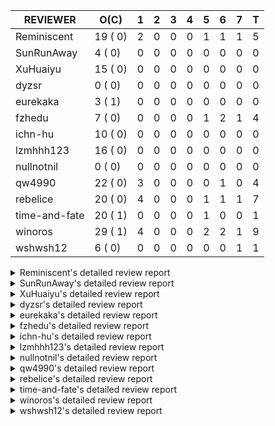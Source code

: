 |   REVIEWER    |  O(C)   | 1 | 2 | 3 | 4 | 5 | 6 | 7 | T |
|---------------|---------|---|---|---|---|---|---|---|---|
| Reminiscent   | 19 ( 0) | 2 | 0 | 0 | 0 | 1 | 1 | 1 | 5 |
| SunRunAway    |  4 ( 0) | 0 | 0 | 0 | 0 | 0 | 0 | 0 | 0 |
| XuHuaiyu      | 15 ( 0) | 0 | 0 | 0 | 0 | 0 | 0 | 0 | 0 |
| dyzsr         |  0 ( 0) | 0 | 0 | 0 | 0 | 0 | 0 | 0 | 0 |
| eurekaka      |  3 ( 1) | 0 | 0 | 0 | 0 | 0 | 0 | 0 | 0 |
| fzhedu        |  7 ( 0) | 0 | 0 | 0 | 0 | 1 | 2 | 1 | 4 |
| ichn-hu       | 10 ( 0) | 0 | 0 | 0 | 0 | 0 | 0 | 0 | 0 |
| lzmhhh123     | 16 ( 0) | 0 | 0 | 0 | 0 | 0 | 0 | 0 | 0 |
| nullnotnil    |  0 ( 0) | 0 | 0 | 0 | 0 | 0 | 0 | 0 | 0 |
| qw4990        | 22 ( 0) | 3 | 0 | 0 | 0 | 0 | 1 | 0 | 4 |
| rebelice      | 20 ( 0) | 4 | 0 | 0 | 0 | 1 | 1 | 1 | 7 |
| time-and-fate | 20 ( 1) | 0 | 0 | 0 | 0 | 1 | 0 | 0 | 1 |
| winoros       | 29 ( 1) | 4 | 0 | 0 | 0 | 2 | 2 | 1 | 9 |
| wshwsh12      |  6 ( 0) | 0 | 0 | 0 | 0 | 0 | 0 | 1 | 1 |


<details> 
  <summary>Reminiscent's detailed review report</summary> 

## To Be Reviewed

|    REPO    |                                                                                               PR                                                                                               | C | LASTED  |
|------------|------------------------------------------------------------------------------------------------------------------------------------------------------------------------------------------------|---|---------|
| tidb/23590 | [planner, table: optimize the list partition pruner for range query](https://github.com/pingcap/tidb/pull/23590)                                                                               |   | 213d16h |
| tidb/26474 | [planner: fix the unstable unit test TestTableFromMeta (#26463)](https://github.com/pingcap/tidb/pull/26474)                                                                                   |   | 95d16h  |
| tidb/26475 | [planner: fix the unstable unit test TestTableFromMeta (#26463)](https://github.com/pingcap/tidb/pull/26475)                                                                                   |   | 95d16h  |
| tidb/26491 | [planner: fix the unstable test TestOrderedResultModeOnOtherOperators (#26481)](https://github.com/pingcap/tidb/pull/26491)                                                                    |   | 94d23h  |
| tidb/26492 | [planner: fix the unstable test TestOrderedResultModeOnOtherOperators (#26481)](https://github.com/pingcap/tidb/pull/26492)                                                                    |   | 94d23h  |
| tidb/26498 | [planner: fix the unstable unit test `TestAnalyzeIncremental` (#26460)](https://github.com/pingcap/tidb/pull/26498)                                                                            |   | 94d20h  |
| tidb/26499 | [planner: fix the unstable unit test `TestAnalyzeIncremental` (#26460)](https://github.com/pingcap/tidb/pull/26499)                                                                            |   | 94d20h  |
| tidb/26503 | [planner: fix goroutine leak problem in some unit tests (#26500)](https://github.com/pingcap/tidb/pull/26503)                                                                                  |   | 94d19h  |
| tidb/27636 | [planner, expression: avoid exprs with side effects in column pruning and agg pushdown (#27370)](https://github.com/pingcap/tidb/pull/27636)                                                   |   | 59d17h  |
| tidb/27773 | [statistics: remove redundant assignment for statistics.Column.Count](https://github.com/pingcap/tidb/pull/27773)                                                                              |   | 53d16h  |
| tidb/27837 | [planner: fix wrong plan caused by shallow copy schema columns (#27798)](https://github.com/pingcap/tidb/pull/27837)                                                                           |   | 49d16h  |
| tidb/28836 | [planner: fix the issue that plan-cache cannot be aware of changes of unsigned flags (#28827)](https://github.com/pingcap/tidb/pull/28836)                                                     |   | 10d23h  |
| tidb/28878 | [docs: add design doc for analyze predicate columns](https://github.com/pingcap/tidb/pull/28878)                                                                                               |   | 10d15h  |
| tidb/28927 | [planner: fix the issue that cached IndexJoin plans may return wrong results after changing parameters (#28915)](https://github.com/pingcap/tidb/pull/28927)                                   |   | 7d9h    |
| tidb/28928 | [planner: fix the issue that cached IndexJoin plans may return wrong results after changing parameters (#28915)](https://github.com/pingcap/tidb/pull/28928)                                   |   | 7d9h    |
| tidb/28992 | [planner: add an extra safe-guard selection upon DataSource to prevent wrong results caused by wrong rebuilt range when using plan-cache (#28976)](https://github.com/pingcap/tidb/pull/28992) |   | 5d6h    |
| tidb/28993 | [planner: add an extra safe-guard selection upon DataSource to prevent wrong results caused by wrong rebuilt range when using plan-cache (#28976)](https://github.com/pingcap/tidb/pull/28993) |   | 5d6h    |
| tidb/28994 | [planner: add an extra safe-guard selection upon DataSource to prevent wrong results caused by wrong rebuilt range when using plan-cache (#28976)](https://github.com/pingcap/tidb/pull/28994) |   | 5d6h    |
| tidb/29065 | [planner: add some test cases about pushed down operators with parameters when using plan-cache](https://github.com/pingcap/tidb/pull/29065)                                                   |   | 16h     |


## Reviewed in Last 7 Days

|    REPO    |                                                                                          PR                                                                                           | C | D |   R   |
|------------|---------------------------------------------------------------------------------------------------------------------------------------------------------------------------------------|---|---|-------|
| tidb/29060 | [planner: add some test cases about changing parameter types when using plan-cache](https://github.com/pingcap/tidb/pull/29060)                                                       |   | 1 | 0h    |
| tidb/29053 | [planner: fix the unstable test TestGCBindRecord](https://github.com/pingcap/tidb/pull/29053)                                                                                         |   | 1 | 0h    |
| tidb/28428 | [*: support show column_stats_usage](https://github.com/pingcap/tidb/pull/28428)                                                                                                      |   | 5 | 24d0h |
| tidb/28976 | [planner: add an extra safe-guard selection upon DataSource to prevent wrong results caused by wrong rebuilt range when using plan-cache](https://github.com/pingcap/tidb/pull/28976) |   | 6 | 2h    |
| tidb/28938 | [planner: fix the issue that plan-cache may return wrong results when the IndexLookup depends on a generated column](https://github.com/pingcap/tidb/pull/28938)                      |   | 7 | 2h    |


</details> 


<details> 
  <summary>SunRunAway's detailed review report</summary> 

## To Be Reviewed

|    REPO    |                                                                        PR                                                                        | C | LASTED  |
|------------|--------------------------------------------------------------------------------------------------------------------------------------------------|---|---------|
| tidb/21834 | [planner: enhanced index range calculation plan](https://github.com/pingcap/tidb/pull/21834)                                                     |   | 313d18h |
| tidb/21956 | [planner/preprocessor: disallow into-outfile clause in some place](https://github.com/pingcap/tidb/pull/21956)                                   |   | 306d23h |
| tidb/25385 | [executor: global kill 32bits (local connID part)](https://github.com/pingcap/tidb/pull/25385)                                                   |   | 134d10h |
| tidb/27832 | [executor: fix a bug that can not insert null into a not null column in the empty SQL mode (#21237)](https://github.com/pingcap/tidb/pull/27832) |   | 49d16h  |


## Reviewed in Last 7 Days

| REPO | PR | C | D | R |
|------|----|---|---|---|


</details> 


<details> 
  <summary>XuHuaiyu's detailed review report</summary> 

## To Be Reviewed

|     REPO     |                                                               PR                                                                | C | LASTED  |
|--------------|---------------------------------------------------------------------------------------------------------------------------------|---|---------|
| docs-cn/5561 | [Add sql optimization-related docs to toc](https://github.com/pingcap/docs-cn/pull/5561)                                        |   | 245d15h |
| tidb/21401   | [expression: incompatibility with MySQL for ADDTIME()](https://github.com/pingcap/tidb/pull/21401)                              |   | 329d11h |
| docs-cn/6716 | [sysvar: add doc for tidb-restricted-read-only](https://github.com/pingcap/docs-cn/pull/6716)                                   |   | 95d18h  |
| tidb/26098   | [executor, planner: add support for SQL_CALC_FOUND_ROWS](https://github.com/pingcap/tidb/pull/26098)                            |   | 107d23h |
| tidb/26440   | [executor: a HashJoin demo in exchange parallel framework](https://github.com/pingcap/tidb/pull/26440)                          |   | 96d16h  |
| tidb/27315   | [go.mod: update parser to fix the parse error for subquery (#25647)](https://github.com/pingcap/tidb/pull/27315)                |   | 69d13h  |
| tidb/27378   | [distsql: fix goroutine/memory leak for streaming when query is cancelled (#27354)](https://github.com/pingcap/tidb/pull/27378) |   | 67d18h  |
| tidb/27396   | [*: set consistent assertion for DML](https://github.com/pingcap/tidb/pull/27396)                                               |   | 67d13h  |
| tidb/27403   | [expression: round function for int should use round half up rule](https://github.com/pingcap/tidb/pull/27403)                  |   | 67d11h  |
| tidb/27992   | [planner: add sub plan info of shuffleReceiver when query explain analyze](https://github.com/pingcap/tidb/pull/27992)          |   | 42d15h  |
| tidb/28870   | [expression: Fix wrong result of hour function in vectorized expression (#28857)](https://github.com/pingcap/tidb/pull/28870)   |   | 10d17h  |
| tidb/28871   | [expression: Fix wrong result of hour function in vectorized expression (#28857)](https://github.com/pingcap/tidb/pull/28871)   |   | 10d17h  |
| tidb/28872   | [expression: Fix wrong result of hour function in vectorized expression (#28857)](https://github.com/pingcap/tidb/pull/28872)   |   | 10d17h  |
| tidb/28953   | [sessionctx: Fix SET GLOBAL tidb_skip_isolation_level_check=1 (#27898)](https://github.com/pingcap/tidb/pull/28953)             |   | 6d17h   |
| tidb/28957   | [sessionctx: Fix SET GLOBAL tidb_skip_isolation_level_check=1 (#27898)](https://github.com/pingcap/tidb/pull/28957)             |   | 6d16h   |


## Reviewed in Last 7 Days

| REPO | PR | C | D | R |
|------|----|---|---|---|


</details> 


<details> 
  <summary>dyzsr's detailed review report</summary> 

## To Be Reviewed

| REPO | PR | C | LASTED |
|------|----|---|--------|


## Reviewed in Last 7 Days

| REPO | PR | C | D | R |
|------|----|---|---|---|


</details> 


<details> 
  <summary>eurekaka's detailed review report</summary> 

## To Be Reviewed

|    REPO    |                                                PR                                                 | C | LASTED  |
|------------|---------------------------------------------------------------------------------------------------|---|---------|
| tidb/22416 | [core: fix subQuery at projection in only_full_group](https://github.com/pingcap/tidb/pull/22416) | Y | 282d11h |
| tidb/23316 | [planner: Fix rebuild range for prepared plan](https://github.com/pingcap/tidb/pull/23316)        |   | 224d17h |
| tidb/27099 | [planner: support expression index for view](https://github.com/pingcap/tidb/pull/27099)          |   | 75d19h  |


## Reviewed in Last 7 Days

| REPO | PR | C | D | R |
|------|----|---|---|---|


</details> 


<details> 
  <summary>fzhedu's detailed review report</summary> 

## To Be Reviewed

|    REPO    |                                                                         PR                                                                         | C | LASTED |
|------------|----------------------------------------------------------------------------------------------------------------------------------------------------|---|--------|
| tidb/28147 | [planner: fix can not found column bug (#28067)](https://github.com/pingcap/tidb/pull/28147)                                                       |   | 38d18h |
| tidb/28262 | [distsql: avoid false positive error log about `invalid cop task execution summaries length` (#28188)](https://github.com/pingcap/tidb/pull/28262) |   | 33d16h |
| tidb/28263 | [distsql: avoid false positive error log about `invalid cop task execution summaries length` (#28188)](https://github.com/pingcap/tidb/pull/28263) |   | 33d16h |
| tidb/28287 | [copr: Fix bug that mpp node availability detect does not work in some corner cases (#28201)](https://github.com/pingcap/tidb/pull/28287)          |   | 32d20h |
| tidb/28288 | [copr: Fix bug that mpp node availability detect does not work in some corner cases (#28201)](https://github.com/pingcap/tidb/pull/28288)          |   | 32d20h |
| tidb/28651 | [expression: not push invalid cast to tiflash (#28458)](https://github.com/pingcap/tidb/pull/28651)                                                |   | 17d18h |
| tidb/28652 | [expression: not push invalid cast to tiflash (#28458)](https://github.com/pingcap/tidb/pull/28652)                                                |   | 17d18h |


## Reviewed in Last 7 Days

|    REPO    |                                                           PR                                                           | C | D |   R   |
|------------|------------------------------------------------------------------------------------------------------------------------|---|---|-------|
| tics/3260  | [MPP: Restore concurrency before add ExchangeSenders](https://github.com/pingcap/tics/pull/3260)                       |   | 5 | 1d22h |
| tidb/28981 | [copr: (hotfix)MPP balance regions between TiFlash nodes with continuity.](https://github.com/pingcap/tidb/pull/28981) |   | 6 | 2h    |
| tidb/28972 | [copr: MPP balance regions between TiFlash nodes with continuity.](https://github.com/pingcap/tidb/pull/28972)         |   | 6 | 1h    |
| tidb/28906 | [copr: MPP balance regions between TiFlash nodes with continuity. ](https://github.com/pingcap/tidb/pull/28906)        |   | 7 | 23h   |


</details> 


<details> 
  <summary>ichn-hu's detailed review report</summary> 

## To Be Reviewed

|     REPO     |                                                                         PR                                                                         | C | LASTED  |
|--------------|----------------------------------------------------------------------------------------------------------------------------------------------------|---|---------|
| tidb/20903   | [planner: fix confused and unnecessary double-projection in plans.](https://github.com/pingcap/tidb/pull/20903)                                    |   | 353d17h |
| docs-cn/7238 | [system-variables: correct the description of tidb_allow_fallback_to_tikv](https://github.com/pingcap/docs-cn/pull/7238)                           |   | 25d19h  |
| tidb/22631   | [executor: refine window processor](https://github.com/pingcap/tidb/pull/22631)                                                                    |   | 267d23h |
| tidb/27119   | [executor: fix json_objectagg() on varbinary type](https://github.com/pingcap/tidb/pull/27119)                                                     |   | 75d16h  |
| tidb/27403   | [expression: round function for int should use round half up rule](https://github.com/pingcap/tidb/pull/27403)                                     |   | 67d11h  |
| tidb/27451   | [expression: fix wrong result for date add sub (#27244)](https://github.com/pingcap/tidb/pull/27451)                                               |   | 66d16h  |
| tidb/28262   | [distsql: avoid false positive error log about `invalid cop task execution summaries length` (#28188)](https://github.com/pingcap/tidb/pull/28262) |   | 33d16h  |
| tidb/28666   | [executor: fill extra partition ID column in UnionScan executor](https://github.com/pingcap/tidb/pull/28666)                                       |   | 17d11h  |
| tidb/28990   | [planner: Forcing aligning the null flag for the projection under union](https://github.com/pingcap/tidb/pull/28990)                               |   | 5d11h   |
| tidb/29057   | [Executor,MPP: Send schema in ExchangeSender](https://github.com/pingcap/tidb/pull/29057)                                                          |   | 19h     |


## Reviewed in Last 7 Days

| REPO | PR | C | D | R |
|------|----|---|---|---|


</details> 


<details> 
  <summary>lzmhhh123's detailed review report</summary> 

## To Be Reviewed

|    REPO    |                                                                        PR                                                                        | C | LASTED  |
|------------|--------------------------------------------------------------------------------------------------------------------------------------------------|---|---------|
| tidb/22631 | [executor: refine window processor](https://github.com/pingcap/tidb/pull/22631)                                                                  |   | 267d23h |
| tidb/26005 | [expression: fix cast string like '.1a1' to decimal has no warnings information](https://github.com/pingcap/tidb/pull/26005)                     |   | 111d13h |
| tidb/26152 | [types: year function can't handle some date string](https://github.com/pingcap/tidb/pull/26152)                                                 |   | 105d14h |
| tidb/27212 | [planner: fix wrong charset about union result of date type and int](https://github.com/pingcap/tidb/pull/27212)                                 |   | 73d14h  |
| tidb/27611 | [types: fix incorrect return type about if function when argument type contains bit](https://github.com/pingcap/tidb/pull/27611)                 |   | 60d14h  |
| tidb/27832 | [executor: fix a bug that can not insert null into a not null column in the empty SQL mode (#21237)](https://github.com/pingcap/tidb/pull/27832) |   | 49d16h  |
| tikv/10616 | [copr: fix Max/Min bug when comparing signed and unsigned int64 (#10167)](https://github.com/tikv/tikv/pull/10616)                               |   | 94d21h  |
| tidb/27954 | [planner: Fix Empty string has different meanings in SELECT and UPDATE](https://github.com/pingcap/tidb/pull/27954)                              |   | 45d16h  |
| tikv/10617 | [copr: fix Max/Min bug when comparing signed and unsigned int64 (#10167)](https://github.com/tikv/tikv/pull/10617)                               |   | 94d21h  |
| tidb/28651 | [expression: not push invalid cast to tiflash (#28458)](https://github.com/pingcap/tidb/pull/28651)                                              |   | 17d18h  |
| tidb/28652 | [expression: not push invalid cast to tiflash (#28458)](https://github.com/pingcap/tidb/pull/28652)                                              |   | 17d18h  |
| tidb/28656 | [distsql: fix copr cache events metric](https://github.com/pingcap/tidb/pull/28656)                                                              |   | 17d17h  |
| tidb/28813 | [expression: simplify canFuncBePushed logic ](https://github.com/pingcap/tidb/pull/28813)                                                        |   | 11d19h  |
| tidb/28888 | [telemetry: nitpick for identical branches](https://github.com/pingcap/tidb/pull/28888)                                                          |   | 9d19h   |
| tidb/28924 | [planner: reject non-top sort for MPP](https://github.com/pingcap/tidb/pull/28924)                                                               |   | 7d13h   |
| tidb/28990 | [planner: Forcing aligning the null flag for the projection under union](https://github.com/pingcap/tidb/pull/28990)                             |   | 5d11h   |


## Reviewed in Last 7 Days

| REPO | PR | C | D | R |
|------|----|---|---|---|


</details> 


<details> 
  <summary>nullnotnil's detailed review report</summary> 

## To Be Reviewed

| REPO | PR | C | LASTED |
|------|----|---|--------|


## Reviewed in Last 7 Days

| REPO | PR | C | D | R |
|------|----|---|---|---|


</details> 


<details> 
  <summary>qw4990's detailed review report</summary> 

## To Be Reviewed

|     REPO     |                                                                  PR                                                                  | C | LASTED  |
|--------------|--------------------------------------------------------------------------------------------------------------------------------------|---|---------|
| docs-cn/5561 | [Add sql optimization-related docs to toc](https://github.com/pingcap/docs-cn/pull/5561)                                             |   | 245d15h |
| tidb/21018   | [planner: don't push down null sensitive join conditions (#19620)](https://github.com/pingcap/tidb/pull/21018)                       |   | 347d17h |
| docs-cn/7237 | [Add restriction information for index merge to avoid misuse](https://github.com/pingcap/docs-cn/pull/7237)                          |   | 25d19h  |
| tidb/23590   | [planner, table: optimize the list partition pruner for range query](https://github.com/pingcap/tidb/pull/23590)                     |   | 213d16h |
| tidb/26323   | [planner: use multi-layer projections for subquery selection (#8190)](https://github.com/pingcap/tidb/pull/26323)                    |   | 99d6h   |
| tidb/26440   | [executor: a HashJoin demo in exchange parallel framework](https://github.com/pingcap/tidb/pull/26440)                               |   | 96d16h  |
| tidb/26499   | [planner: fix the unstable unit test `TestAnalyzeIncremental` (#26460)](https://github.com/pingcap/tidb/pull/26499)                  |   | 94d20h  |
| tidb/27315   | [go.mod: update parser to fix the parse error for subquery (#25647)](https://github.com/pingcap/tidb/pull/27315)                     |   | 69d13h  |
| tidb/27396   | [*: set consistent assertion for DML](https://github.com/pingcap/tidb/pull/27396)                                                    |   | 67d13h  |
| tidb/28038   | [*: collect column stats usage and periodically dump to the system table](https://github.com/pingcap/tidb/pull/28038)                |   | 41d16h  |
| tidb/28295   | [planner: keep the original join schema in predicate pushdown (#24862)](https://github.com/pingcap/tidb/pull/28295)                  |   | 32d16h  |
| tidb/28333   | [executor: fix detaching from GlobalTracker before executing select query](https://github.com/pingcap/tidb/pull/28333)               |   | 30d15h  |
| tidb/28666   | [executor: fill extra partition ID column in UnionScan executor](https://github.com/pingcap/tidb/pull/28666)                         |   | 17d11h  |
| tidb/28719   | [statistics: fix auto analyze triggered out of specified time (#28703)](https://github.com/pingcap/tidb/pull/28719)                  |   | 14d16h  |
| tidb/28721   | [statistics: fix auto analyze triggered out of specified time (#28703)](https://github.com/pingcap/tidb/pull/28721)                  |   | 14d16h  |
| tidb/28723   | [statistics: fix auto analyze triggered out of specified time (#28703)](https://github.com/pingcap/tidb/pull/28723)                  |   | 14d16h  |
| tidb/28744   | [planner: clone possible properties before saving them is unnecessary](https://github.com/pingcap/tidb/pull/28744)                   |   | 13d23h  |
| tidb/28819   | [planner: fix the wrong partition pruning when some conditions is out of range (#28296)](https://github.com/pingcap/tidb/pull/28819) |   | 11d18h  |
| tidb/28878   | [docs: add design doc for analyze predicate columns](https://github.com/pingcap/tidb/pull/28878)                                     |   | 10d15h  |
| tidb/28953   | [sessionctx: Fix SET GLOBAL tidb_skip_isolation_level_check=1 (#27898)](https://github.com/pingcap/tidb/pull/28953)                  |   | 6d17h   |
| tidb/28957   | [sessionctx: Fix SET GLOBAL tidb_skip_isolation_level_check=1 (#27898)](https://github.com/pingcap/tidb/pull/28957)                  |   | 6d16h   |
| tidb/28984   | [config, planner: Change prepared-plan-cache.capacity default size from 100 to 1000](https://github.com/pingcap/tidb/pull/28984)     |   | 5d15h   |


## Reviewed in Last 7 Days

|    REPO    |                                                    PR                                                     | C | D |   R   |
|------------|-----------------------------------------------------------------------------------------------------------|---|---|-------|
| tidb/28840 | [planner: add more test cases for plan cache](https://github.com/pingcap/tidb/pull/28840)                 |   | 1 | 10d4h |
| tidb/28944 | [planner: allow refineArgs for plan cache in some situations](https://github.com/pingcap/tidb/pull/28944) |   | 1 | 6d1h  |
| tidb/28961 | [parser: add new analyze option `SAMPLERATE`](https://github.com/pingcap/tidb/pull/28961)                 |   | 1 | 5d18h |
| tidb/28956 | [executor: refactor plan replayer](https://github.com/pingcap/tidb/pull/28956)                            |   | 6 | 1d0h  |


</details> 


<details> 
  <summary>rebelice's detailed review report</summary> 

## To Be Reviewed

|     REPO     |                                                                                               PR                                                                                               | C | LASTED  |
|--------------|------------------------------------------------------------------------------------------------------------------------------------------------------------------------------------------------|---|---------|
| docs/5185    | [sql-statements, information-schema: add `END_TIME` field for table `ANALYZE_STATUS`](https://github.com/pingcap/docs/pull/5185)                                                               |   | 207d17h |
| docs-cn/5916 | [sql-statements, information-schema: add `END_TIME` field for table `ANALYZE_STATUS`](https://github.com/pingcap/docs-cn/pull/5916)                                                            |   | 207d17h |
| tidb/24033   | [statistics: fix some unstable tests in global stats (#23502)](https://github.com/pingcap/tidb/pull/24033)                                                                                     |   | 194d9h  |
| tidb/24669   | [planner: fix "order by + num " can use a column not in select fields](https://github.com/pingcap/tidb/pull/24669)                                                                             |   | 164d16h |
| tidb/26474   | [planner: fix the unstable unit test TestTableFromMeta (#26463)](https://github.com/pingcap/tidb/pull/26474)                                                                                   |   | 95d16h  |
| tidb/26475   | [planner: fix the unstable unit test TestTableFromMeta (#26463)](https://github.com/pingcap/tidb/pull/26475)                                                                                   |   | 95d16h  |
| tidb/26491   | [planner: fix the unstable test TestOrderedResultModeOnOtherOperators (#26481)](https://github.com/pingcap/tidb/pull/26491)                                                                    |   | 94d23h  |
| tidb/26492   | [planner: fix the unstable test TestOrderedResultModeOnOtherOperators (#26481)](https://github.com/pingcap/tidb/pull/26492)                                                                    |   | 94d23h  |
| tidb/26498   | [planner: fix the unstable unit test `TestAnalyzeIncremental` (#26460)](https://github.com/pingcap/tidb/pull/26498)                                                                            |   | 94d20h  |
| tidb/26499   | [planner: fix the unstable unit test `TestAnalyzeIncremental` (#26460)](https://github.com/pingcap/tidb/pull/26499)                                                                            |   | 94d20h  |
| tidb/26505   | [planner: fix goroutine leak problem in some unit tests (#26500)](https://github.com/pingcap/tidb/pull/26505)                                                                                  |   | 94d19h  |
| tidb/28038   | [*: collect column stats usage and periodically dump to the system table](https://github.com/pingcap/tidb/pull/28038)                                                                          |   | 41d16h  |
| tidb/28317   | [planner: remove duplicate predicates in the Selection operator](https://github.com/pingcap/tidb/pull/28317)                                                                                   |   | 31d8h   |
| tidb/28819   | [planner: fix the wrong partition pruning when some conditions is out of range (#28296)](https://github.com/pingcap/tidb/pull/28819)                                                           |   | 11d18h  |
| tidb/28836   | [planner: fix the issue that plan-cache cannot be aware of changes of unsigned flags (#28827)](https://github.com/pingcap/tidb/pull/28836)                                                     |   | 10d23h  |
| tidb/28878   | [docs: add design doc for analyze predicate columns](https://github.com/pingcap/tidb/pull/28878)                                                                                               |   | 10d15h  |
| tidb/28992   | [planner: add an extra safe-guard selection upon DataSource to prevent wrong results caused by wrong rebuilt range when using plan-cache (#28976)](https://github.com/pingcap/tidb/pull/28992) |   | 5d6h    |
| tidb/28993   | [planner: add an extra safe-guard selection upon DataSource to prevent wrong results caused by wrong rebuilt range when using plan-cache (#28976)](https://github.com/pingcap/tidb/pull/28993) |   | 5d6h    |
| tidb/28994   | [planner: add an extra safe-guard selection upon DataSource to prevent wrong results caused by wrong rebuilt range when using plan-cache (#28976)](https://github.com/pingcap/tidb/pull/28994) |   | 5d6h    |
| tidb/29061   | [planner: fix outerJoinEliminator couldn't be applied in some cases](https://github.com/pingcap/tidb/pull/29061)                                                                               |   | 17h     |


## Reviewed in Last 7 Days

|    REPO    |                                                                                          PR                                                                                           | C | D |  R   |
|------------|---------------------------------------------------------------------------------------------------------------------------------------------------------------------------------------|---|---|------|
| tidb/29065 | [planner: add some test cases about pushed down operators with parameters when using plan-cache](https://github.com/pingcap/tidb/pull/29065)                                          |   | 1 | 0h   |
| tidb/29060 | [planner: add some test cases about changing parameter types when using plan-cache](https://github.com/pingcap/tidb/pull/29060)                                                       |   | 1 | 0h   |
| tidb/28944 | [planner: allow refineArgs for plan cache in some situations](https://github.com/pingcap/tidb/pull/28944)                                                                             |   | 1 | 6d1h |
| tidb/29053 | [planner: fix the unstable test TestGCBindRecord](https://github.com/pingcap/tidb/pull/29053)                                                                                         |   | 1 | 1h   |
| tidb/28840 | [planner: add more test cases for plan cache](https://github.com/pingcap/tidb/pull/28840)                                                                                             |   | 5 | 6d5h |
| tidb/28976 | [planner: add an extra safe-guard selection upon DataSource to prevent wrong results caused by wrong rebuilt range when using plan-cache](https://github.com/pingcap/tidb/pull/28976) |   | 6 | 1h   |
| tidb/28938 | [planner: fix the issue that plan-cache may return wrong results when the IndexLookup depends on a generated column](https://github.com/pingcap/tidb/pull/28938)                      |   | 7 | 0h   |


</details> 


<details> 
  <summary>time-and-fate's detailed review report</summary> 

## To Be Reviewed

|    REPO    |                                                                          PR                                                                           | C | LASTED  |
|------------|-------------------------------------------------------------------------------------------------------------------------------------------------------|---|---------|
| tidb/22416 | [core: fix subQuery at projection in only_full_group](https://github.com/pingcap/tidb/pull/22416)                                                     | Y | 282d11h |
| tidb/25390 | [planner/core: fix `isTableAliasDuplicate`, use `schema.name` as key when table has a alias name](https://github.com/pingcap/tidb/pull/25390)         |   | 133d19h |
| tidb/26474 | [planner: fix the unstable unit test TestTableFromMeta (#26463)](https://github.com/pingcap/tidb/pull/26474)                                          |   | 95d16h  |
| tidb/26475 | [planner: fix the unstable unit test TestTableFromMeta (#26463)](https://github.com/pingcap/tidb/pull/26475)                                          |   | 95d16h  |
| tidb/26498 | [planner: fix the unstable unit test `TestAnalyzeIncremental` (#26460)](https://github.com/pingcap/tidb/pull/26498)                                   |   | 94d20h  |
| tidb/26499 | [planner: fix the unstable unit test `TestAnalyzeIncremental` (#26460)](https://github.com/pingcap/tidb/pull/26499)                                   |   | 94d20h  |
| tidb/26713 | [planner: use the converted datum based on the target column to point get](https://github.com/pingcap/tidb/pull/26713)                                |   | 89d11h  |
| tidb/27773 | [statistics: remove redundant assignment for statistics.Column.Count](https://github.com/pingcap/tidb/pull/27773)                                     |   | 53d16h  |
| tidb/28295 | [planner: keep the original join schema in predicate pushdown (#24862)](https://github.com/pingcap/tidb/pull/28295)                                   |   | 32d16h  |
| tidb/28444 | [planner: fix the issue that planner may cache invalid plans for joins in some cases (#28432)](https://github.com/pingcap/tidb/pull/28444)            |   | 27d23h  |
| tidb/28445 | [planner: fix the issue that planner may cache invalid plans for joins in some cases (#28432)](https://github.com/pingcap/tidb/pull/28445)            |   | 27d23h  |
| tidb/28446 | [planner: fix the issue that planner may cache invalid plans for joins in some cases (#28432)](https://github.com/pingcap/tidb/pull/28446)            |   | 27d23h  |
| tidb/28491 | [util/ranger: check boundary condition when taking intersection of two columnValues](https://github.com/pingcap/tidb/pull/28491)                      |   | 25d20h  |
| tidb/28554 | [planner, statistics, sessionctx: add variable to enable/disable the outdated statistics to pseudo logic](https://github.com/pingcap/tidb/pull/28554) |   | 18d20h  |
| tidb/28819 | [planner: fix the wrong partition pruning when some conditions is out of range (#28296)](https://github.com/pingcap/tidb/pull/28819)                  |   | 11d18h  |
| tidb/28829 | [*: finer estimation of avg row size when column stats are unavailable in GetAvgRowSize](https://github.com/pingcap/tidb/pull/28829)                  |   | 11d14h  |
| tidb/28878 | [docs: add design doc for analyze predicate columns](https://github.com/pingcap/tidb/pull/28878)                                                      |   | 10d15h  |
| tidb/28924 | [planner: reject non-top sort for MPP](https://github.com/pingcap/tidb/pull/28924)                                                                    |   | 7d13h   |
| tidb/28990 | [planner: Forcing aligning the null flag for the projection under union](https://github.com/pingcap/tidb/pull/28990)                                  |   | 5d11h   |
| tidb/29061 | [planner: fix outerJoinEliminator couldn't be applied in some cases](https://github.com/pingcap/tidb/pull/29061)                                      |   | 17h     |


## Reviewed in Last 7 Days

|    REPO    |                                            PR                                             | C | D |  R   |
|------------|-------------------------------------------------------------------------------------------|---|---|------|
| tidb/28961 | [parser: add new analyze option `SAMPLERATE`](https://github.com/pingcap/tidb/pull/28961) |   | 5 | 2d1h |


</details> 


<details> 
  <summary>winoros's detailed review report</summary> 

## To Be Reviewed

|     REPO     |                                                                                PR                                                                                 | C | LASTED  |
|--------------|-------------------------------------------------------------------------------------------------------------------------------------------------------------------|---|---------|
| docs-cn/5916 | [sql-statements, information-schema: add `END_TIME` field for table `ANALYZE_STATUS`](https://github.com/pingcap/docs-cn/pull/5916)                               |   | 207d17h |
| tidb/20903   | [planner: fix confused and unnecessary double-projection in plans.](https://github.com/pingcap/tidb/pull/20903)                                                   |   | 353d17h |
| docs/5783    | [migration: Add information about Vitess to TiDB migration](https://github.com/pingcap/docs/pull/5783)                                                            |   | 133d5h  |
| tidb/21018   | [planner: don't push down null sensitive join conditions (#19620)](https://github.com/pingcap/tidb/pull/21018)                                                    |   | 347d17h |
| tidb/22416   | [core: fix subQuery at projection in only_full_group](https://github.com/pingcap/tidb/pull/22416)                                                                 | Y | 282d11h |
| tidb/22478   | [planner, executor: fix query partition table with global unique index get wrong result](https://github.com/pingcap/tidb/pull/22478)                              |   | 277d13h |
| tidb/24138   | [planner: Add Equivalence Rules to Transform BinaryOptSubquery to ExistsSubquery](https://github.com/pingcap/tidb/pull/24138)                                     |   | 189d12h |
| tidb/26323   | [planner: use multi-layer projections for subquery selection (#8190)](https://github.com/pingcap/tidb/pull/26323)                                                 |   | 99d6h   |
| tidb/26474   | [planner: fix the unstable unit test TestTableFromMeta (#26463)](https://github.com/pingcap/tidb/pull/26474)                                                      |   | 95d16h  |
| tidb/26475   | [planner: fix the unstable unit test TestTableFromMeta (#26463)](https://github.com/pingcap/tidb/pull/26475)                                                      |   | 95d16h  |
| tidb/26492   | [planner: fix the unstable test TestOrderedResultModeOnOtherOperators (#26481)](https://github.com/pingcap/tidb/pull/26492)                                       |   | 94d23h  |
| tidb/26503   | [planner: fix goroutine leak problem in some unit tests (#26500)](https://github.com/pingcap/tidb/pull/26503)                                                     |   | 94d19h  |
| tidb/26505   | [planner: fix goroutine leak problem in some unit tests (#26500)](https://github.com/pingcap/tidb/pull/26505)                                                     |   | 94d19h  |
| tidb/27636   | [planner, expression: avoid exprs with side effects in column pruning and agg pushdown (#27370)](https://github.com/pingcap/tidb/pull/27636)                      |   | 59d17h  |
| tidb/28295   | [planner: keep the original join schema in predicate pushdown (#24862)](https://github.com/pingcap/tidb/pull/28295)                                               |   | 32d16h  |
| tidb/28491   | [util/ranger: check boundary condition when taking intersection of two columnValues](https://github.com/pingcap/tidb/pull/28491)                                  |   | 25d20h  |
| tidb/28719   | [statistics: fix auto analyze triggered out of specified time (#28703)](https://github.com/pingcap/tidb/pull/28719)                                               |   | 14d16h  |
| tidb/28721   | [statistics: fix auto analyze triggered out of specified time (#28703)](https://github.com/pingcap/tidb/pull/28721)                                               |   | 14d16h  |
| tidb/28723   | [statistics: fix auto analyze triggered out of specified time (#28703)](https://github.com/pingcap/tidb/pull/28723)                                               |   | 14d16h  |
| tidb/28744   | [planner: clone possible properties before saving them is unnecessary](https://github.com/pingcap/tidb/pull/28744)                                                |   | 13d23h  |
| tidb/28748   | [planner/cascades: fill group stats](https://github.com/pingcap/tidb/pull/28748)                                                                                  |   | 13d22h  |
| tidb/28759   | [planner: make constant propagation more stringently](https://github.com/pingcap/tidb/pull/28759)                                                                 |   | 13d17h  |
| tidb/28796   | [statistics: migrate test-infra to testify for selectivity_test.go](https://github.com/pingcap/tidb/pull/28796)                                                   |   | 12d10h  |
| tidb/28878   | [docs: add design doc for analyze predicate columns](https://github.com/pingcap/tidb/pull/28878)                                                                  |   | 10d15h  |
| tidb/28924   | [planner: reject non-top sort for MPP](https://github.com/pingcap/tidb/pull/28924)                                                                                |   | 7d13h   |
| tidb/28927   | [planner: fix the issue that cached IndexJoin plans may return wrong results after changing parameters (#28915)](https://github.com/pingcap/tidb/pull/28927)      |   | 7d9h    |
| tidb/28928   | [planner: fix the issue that cached IndexJoin plans may return wrong results after changing parameters (#28915)](https://github.com/pingcap/tidb/pull/28928)      |   | 7d9h    |
| tidb/29072   | [session, statistics: fix "data too long for column 'xxx_bound'" when analyze tables with very long strings (#28800)](https://github.com/pingcap/tidb/pull/29072) |   | 14h     |
| tidb/29073   | [session, statistics: fix "data too long for column 'xxx_bound'" when analyze tables with very long strings (#28800)](https://github.com/pingcap/tidb/pull/29073) |   | 14h     |


## Reviewed in Last 7 Days

|    REPO    |                                                                            PR                                                                            | C | D |   R    |
|------------|----------------------------------------------------------------------------------------------------------------------------------------------------------|---|---|--------|
| tidb/29024 | [*: implement analyze columns c1, ..., cn](https://github.com/pingcap/tidb/pull/29024)                                                                   |   | 1 | 4d7h   |
| tidb/28924 | [planner: reject non-top sort for MPP](https://github.com/pingcap/tidb/pull/28924)                                                                       |   | 1 | 6d22h  |
| tidb/28879 | [planner: make the error of access path miss more user friendly](https://github.com/pingcap/tidb/pull/28879)                                             |   | 1 | 9d23h  |
| tidb/28554 | [planner, statistics, sessionctx: add variable to enable/disable the outdated statistics to pseudo logic](https://github.com/pingcap/tidb/pull/28554)    |   | 1 | 17d23h |
| tidb/28800 | [session, statistics: fix "data too long for column 'xxx_bound'" when analyze tables with very long strings](https://github.com/pingcap/tidb/pull/28800) |   | 5 | 7d16h  |
| tidb/28829 | [*: finer estimation of avg row size when column stats are unavailable in GetAvgRowSize](https://github.com/pingcap/tidb/pull/28829)                     |   | 5 | 6d21h  |
| tidb/28987 | [*: table-level analyze options for both manual and auto analyze](https://github.com/pingcap/tidb/pull/28987)                                            |   | 6 | 4h     |
| tidb/28428 | [*: support show column_stats_usage](https://github.com/pingcap/tidb/pull/28428)                                                                         |   | 6 | 23d1h  |
| tidb/28038 | [*: collect column stats usage and periodically dump to the system table](https://github.com/pingcap/tidb/pull/28038)                                    |   | 7 | 34d23h |


</details> 


<details> 
  <summary>wshwsh12's detailed review report</summary> 

## To Be Reviewed

|    REPO    |                                                           PR                                                           | C | LASTED  |
|------------|------------------------------------------------------------------------------------------------------------------------|---|---------|
| tidb/21401 | [expression: incompatibility with MySQL for ADDTIME()](https://github.com/pingcap/tidb/pull/21401)                     |   | 329d11h |
| tidb/21887 | [types: support %X %V %W formats for STR_TO_DATE()](https://github.com/pingcap/tidb/pull/21887)                        |   | 310d11h |
| tidb/27562 | [executor: Support partition spilling for HashAgg](https://github.com/pingcap/tidb/pull/27562)                         |   | 61d23h  |
| tidb/27837 | [planner: fix wrong plan caused by shallow copy schema columns (#27798)](https://github.com/pingcap/tidb/pull/27837)   |   | 49d16h  |
| tidb/27992 | [planner: add sub plan info of shuffleReceiver when query explain analyze](https://github.com/pingcap/tidb/pull/27992) |   | 42d15h  |
| tidb/28333 | [executor: fix detaching from GlobalTracker before executing select query](https://github.com/pingcap/tidb/pull/28333) |   | 30d15h  |


## Reviewed in Last 7 Days

|    REPO    |                                              PR                                               | C | D | R  |
|------------|-----------------------------------------------------------------------------------------------|---|---|----|
| tidb/28936 | [expression, parser: fix the result of trim3Args](https://github.com/pingcap/tidb/pull/28936) |   | 7 | 6h |


</details> 

